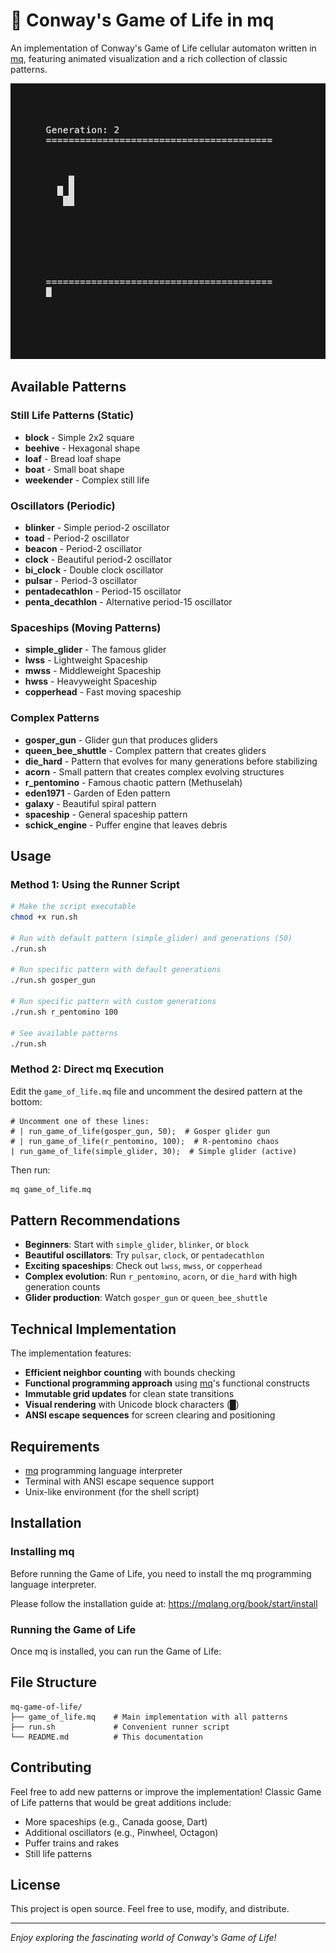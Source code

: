# 🧬 Conway's Game of Life in mq

An implementation of Conway's Game of Life cellular automaton written in [mq](https://github.com/harehare/mq), featuring animated visualization and a rich collection of classic patterns.

![Game of Life Demo](assets/demo.gif)

## Available Patterns

### Still Life Patterns (Static)

- **block** - Simple 2x2 square
- **beehive** - Hexagonal shape
- **loaf** - Bread loaf shape
- **boat** - Small boat shape
- **weekender** - Complex still life

### Oscillators (Periodic)

- **blinker** - Simple period-2 oscillator
- **toad** - Period-2 oscillator
- **beacon** - Period-2 oscillator
- **clock** - Beautiful period-2 oscillator
- **bi_clock** - Double clock oscillator
- **pulsar** - Period-3 oscillator
- **pentadecathlon** - Period-15 oscillator
- **penta_decathlon** - Alternative period-15 oscillator

### Spaceships (Moving Patterns)

- **simple_glider** - The famous glider
- **lwss** - Lightweight Spaceship
- **mwss** - Middleweight Spaceship
- **hwss** - Heavyweight Spaceship
- **copperhead** - Fast moving spaceship

### Complex Patterns

- **gosper_gun** - Glider gun that produces gliders
- **queen_bee_shuttle** - Complex pattern that creates gliders
- **die_hard** - Pattern that evolves for many generations before stabilizing
- **acorn** - Small pattern that creates complex evolving structures
- **r_pentomino** - Famous chaotic pattern (Methuselah)
- **eden1971** - Garden of Eden pattern
- **galaxy** - Beautiful spiral pattern
- **spaceship** - General spaceship pattern
- **schick_engine** - Puffer engine that leaves debris

## Usage

### Method 1: Using the Runner Script

```bash
# Make the script executable
chmod +x run.sh

# Run with default pattern (simple_glider) and generations (50)
./run.sh

# Run specific pattern with default generations
./run.sh gosper_gun

# Run specific pattern with custom generations
./run.sh r_pentomino 100

# See available patterns
./run.sh
```

### Method 2: Direct mq Execution

Edit the `game_of_life.mq` file and uncomment the desired pattern at the bottom:

```mq
# Uncomment one of these lines:
# | run_game_of_life(gosper_gun, 50);  # Gosper glider gun
# | run_game_of_life(r_pentomino, 100);  # R-pentomino chaos
| run_game_of_life(simple_glider, 30);  # Simple glider (active)
```

Then run:
```bash
mq game_of_life.mq
```

## Pattern Recommendations

- **Beginners**: Start with `simple_glider`, `blinker`, or `block`
- **Beautiful oscillators**: Try `pulsar`, `clock`, or `pentadecathlon`
- **Exciting spaceships**: Check out `lwss`, `mwss`, or `copperhead`
- **Complex evolution**: Run `r_pentomino`, `acorn`, or `die_hard` with high generation counts
- **Glider production**: Watch `gosper_gun` or `queen_bee_shuttle`

## Technical Implementation

The implementation features:

- **Efficient neighbor counting** with bounds checking
- **Functional programming approach** using [mq](https://github.com/harehare/mq)'s functional constructs
- **Immutable grid updates** for clean state transitions
- **Visual rendering** with Unicode block characters (█)
- **ANSI escape sequences** for screen clearing and positioning

## Requirements

- [mq](https://github.com/harehare/mq) programming language interpreter
- Terminal with ANSI escape sequence support
- Unix-like environment (for the shell script)

## Installation

### Installing mq

Before running the Game of Life, you need to install the mq programming language interpreter.

Please follow the installation guide at: https://mqlang.org/book/start/install

### Running the Game of Life

Once mq is installed, you can run the Game of Life:

## File Structure

```
mq-game-of-life/
├── game_of_life.mq    # Main implementation with all patterns
├── run.sh             # Convenient runner script
└── README.md          # This documentation
```

## Contributing

Feel free to add new patterns or improve the implementation! Classic Game of Life patterns that would be great additions include:

- More spaceships (e.g., Canada goose, Dart)
- Additional oscillators (e.g., Pinwheel, Octagon)
- Puffer trains and rakes
- Still life patterns

## License

This project is open source. Feel free to use, modify, and distribute.

---

*Enjoy exploring the fascinating world of Conway's Game of Life!*
